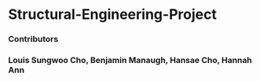 # Structural-Engineering-Project

### Contributors
### Louis Sungwoo Cho, Benjamin Manaugh, Hansae Cho, Hannah Ann
